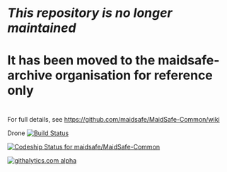 # ***This repository is no longer maintained***
# It has been moved to the maidsafe-archive organisation for reference only
#
#
#
#
For full details, see https://github.com/maidsafe/MaidSafe-Common/wiki

Drone
[![Build Status](https://drone.io/github.com/maidsafe/MaidSafe/status.png)](https://drone.io/github.com/maidsafe/MaidSafe/latest)


[ ![Codeship Status for maidsafe/MaidSafe-Common](https://www.codeship.io/projects/8400a9c0-0af1-0132-8424-0ad27a658358/status)](https://www.codeship.io/projects/31887)

[![githalytics.com alpha](https://cruel-carlota.pagodabox.com/5e75388569470b603bb1365bfeb06599 "githalytics.com")](http://githalytics.com/maidsafe/MaidSafe-Common)
